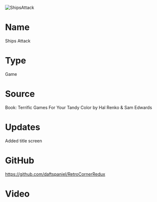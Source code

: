 ![ShipsAttack](screenshot.png)

# Name
Ships Attack

# Type
Game

# Source
Book: Terrific Games For Your Tandy Color by Hal Renko & Sam Edwards

# Updates
Added title screen


# GitHub

https://github.com/daftspaniel/RetroCornerRedux

# Video